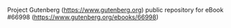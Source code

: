 Project Gutenberg (https://www.gutenberg.org) public repository for
eBook #66998 (https://www.gutenberg.org/ebooks/66998)
